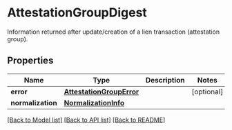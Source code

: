 # AttestationGroupDigest

Information returned after update/creation of a lien transaction (attestation group).
## Properties
Name | Type | Description | Notes
------------ | ------------- | ------------- | -------------
**error** | [**AttestationGroupError**](AttestationGroupError.md) |  | [optional] 
**normalization** | [**NormalizationInfo**](NormalizationInfo.md) |  | 

[[Back to Model list]](../README.md#documentation-for-models) [[Back to API list]](../README.md#documentation-for-api-endpoints) [[Back to README]](../README.md)


